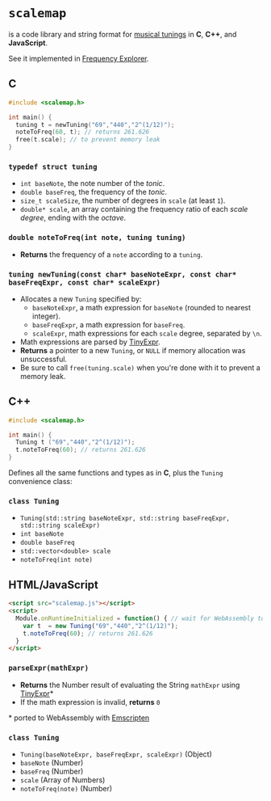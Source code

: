 # `scalemap`
is a code library and string format for [musical tunings](https://en.wikipedia.org/wiki/Musical_tuning#Tuning_systems) in **C**, **C++**, and **JavaScript**.

See it implemented in [Frequency Explorer](https://maxis.cool/frex).

## C

```c
#include <scalemap.h>

int main() {
  tuning t = newTuning("69","440","2^(1/12)");
  noteToFreq(60, t); // returns 261.626
  free(t.scale); // to prevent memory leak
}
```

### `typedef struct tuning`

- `int baseNote`, the note number of the *tonic*.
- `double baseFreq`, the frequency of the *tonic*.
- `size_t scaleSize`, the number of degrees in `scale` (at least `1`).
- `double* scale`, an array containing the frequency ratio of each *scale degree*, ending with the *octave*.

### `double noteToFreq(int note, tuning tuning)`
- **Returns** the frequency of a `note` according to a `tuning`.

### `tuning newTuning(const char* baseNoteExpr, const char* baseFreqExpr, const char* scaleExpr)`
- Allocates a new `Tuning` specified by:
  - `baseNoteExpr`, a math expression for `baseNote` (rounded to nearest integer).
  - `baseFreqExpr`, a math expression for `baseFreq`.
  - `scaleExpr`, math expressions for each `scale` degree, separated by `\n`.
- Math expressions are parsed by [TinyExpr](https://codeplea.com/tinyexpr).
- **Returns** a pointer to a new `Tuning`, or `NULL` if memory allocation was unsuccessful.
- Be sure to call `free(tuning.scale)` when you're done with it to prevent a memory leak.

## C++


```cpp
#include <scalemap.h>

int main() {
  Tuning t ("69","440","2^(1/12)");
  t.noteToFreq(60); // returns 261.626
}
```

Defines all the same functions and types as in **C**, plus the `Tuning` convenience class:


### `class Tuning`
- `Tuning(std::string baseNoteExpr, std::string baseFreqExpr, std::string scaleExpr)`
- `int baseNote`
- `double baseFreq`
- `std::vector<double> scale`
- `noteToFreq(int note)`

## HTML/JavaScript

```html
<script src="scalemap.js"></script>
<script>
  Module.onRuntimeInitialized = function() { // wait for WebAssembly to initialize
    var t  = new Tuning("69","440","2^(1/12)");
    t.noteToFreq(60); // returns 261.626
  }
</script>
```

### `parseExpr(mathExpr)`
- **Returns** the Number result of evaluating the String `mathExpr` using [TinyExpr](https://codeplea.com/tinyexpr)*
- If the math expression is invalid, **returns** `0`

\* ported to WebAssembly with [Emscripten](https://emscripten.org)

### `class Tuning`
- `Tuning(baseNoteExpr, baseFreqExpr, scaleExpr)` (Object)
- `baseNote` (Number)
- `baseFreq` (Number)
- `scale` (Array of Numbers)
- `noteToFreq(note)` (Number)
